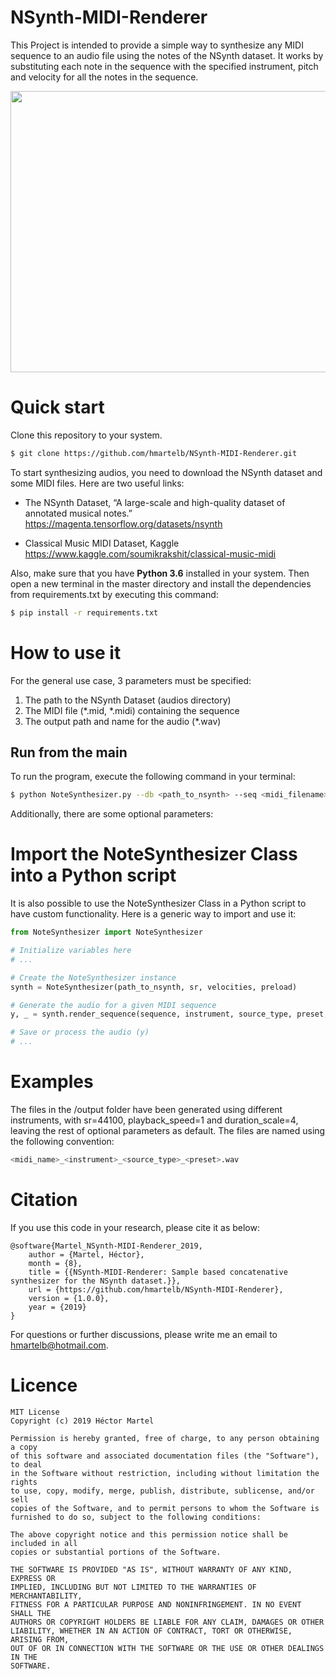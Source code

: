# NSynth-MIDI-Renderer

This Project is intended to provide a simple way to synthesize any MIDI sequence to an audio file using the notes of the NSynth dataset. It works by substituting each note in the sequence with the specified instrument, pitch and velocity for all the notes in the sequence. 

<p align="center">
<a href="docs/NoteSynthesizer_diagram.png"><img src="docs/NoteSynthesizer_diagram.png" width="650" height="450"/></a>
</p>

# Quick start
Clone this repository to your system.
```bash
$ git clone https://github.com/hmartelb/NSynth-MIDI-Renderer.git
```

To start synthesizing audios, you need to download the NSynth dataset and some MIDI files. Here are two useful links:

* The NSynth Dataset, “A large-scale and high-quality dataset of annotated musical notes.” https://magenta.tensorflow.org/datasets/nsynth

* Classical Music MIDI Dataset, Kaggle https://www.kaggle.com/soumikrakshit/classical-music-midi

Also, make sure that you have **Python 3.6** installed in your system. Then open a new terminal in the master directory and install the dependencies from requirements.txt by executing this command:
```bash
$ pip install -r requirements.txt
```

# How to use it 
For the general use case, 3 parameters must be specified:
1)	The path to the NSynth Dataset (audios directory)
2)	The MIDI file (*.mid, *.midi) containing the sequence
3)	The output path and name for the audio (*.wav)

## Run from the main

To run the program, execute the following command in your terminal:
```bash
$ python NoteSynthesizer.py --db <path_to_nsynth> --seq <midi_filename> --output <audio_filename>
```
Additionally, there are some optional parameters:

# Import the NoteSynthesizer Class into a Python script
It is also possible to use the NoteSynthesizer Class in a Python script to have custom functionality. Here is a generic way to import and use it:

```python
from NoteSynthesizer import NoteSynthesizer

# Initialize variables here
# ...

# Create the NoteSynthesizer instance
synth = NoteSynthesizer(path_to_nsynth, sr, velocities, preload)  

# Generate the audio for a given MIDI sequence
y, _ = synth.render_sequence(sequence, instrument, source_type, preset, transpose, playback_speed, duration_scale)

# Save or process the audio (y)
# ...

```

# Examples
The files in the /output folder have been generated using different instruments, with sr=44100, playback_speed=1 and duration_scale=4, leaving the rest of optional parameters as default. The files are named using the following convention:
```bash
<midi_name>_<instrument>_<source_type>_<preset>.wav
```

# Citation
If you use this code in your research, please cite it as below:
```
@software{Martel_NSynth-MIDI-Renderer_2019,
    author = {Martel, Héctor},
    month = {8},
    title = {{NSynth-MIDI-Renderer: Sample based concatenative synthesizer for the NSynth dataset.}},
    url = {https://github.com/hmartelb/NSynth-MIDI-Renderer},
    version = {1.0.0},
    year = {2019}
}
```
For questions or further discussions, please write me an email to [hmartelb@hotmail.com](mailto:hmartelb@hotmail.com?subject=[GitHub]%20NSynth%20Midi%20Renderer).

# Licence

```
MIT License
Copyright (c) 2019 Héctor Martel

Permission is hereby granted, free of charge, to any person obtaining a copy
of this software and associated documentation files (the "Software"), to deal
in the Software without restriction, including without limitation the rights
to use, copy, modify, merge, publish, distribute, sublicense, and/or sell
copies of the Software, and to permit persons to whom the Software is
furnished to do so, subject to the following conditions:

The above copyright notice and this permission notice shall be included in all
copies or substantial portions of the Software.

THE SOFTWARE IS PROVIDED "AS IS", WITHOUT WARRANTY OF ANY KIND, EXPRESS OR
IMPLIED, INCLUDING BUT NOT LIMITED TO THE WARRANTIES OF MERCHANTABILITY,
FITNESS FOR A PARTICULAR PURPOSE AND NONINFRINGEMENT. IN NO EVENT SHALL THE
AUTHORS OR COPYRIGHT HOLDERS BE LIABLE FOR ANY CLAIM, DAMAGES OR OTHER
LIABILITY, WHETHER IN AN ACTION OF CONTRACT, TORT OR OTHERWISE, ARISING FROM,
OUT OF OR IN CONNECTION WITH THE SOFTWARE OR THE USE OR OTHER DEALINGS IN THE
SOFTWARE.
```
